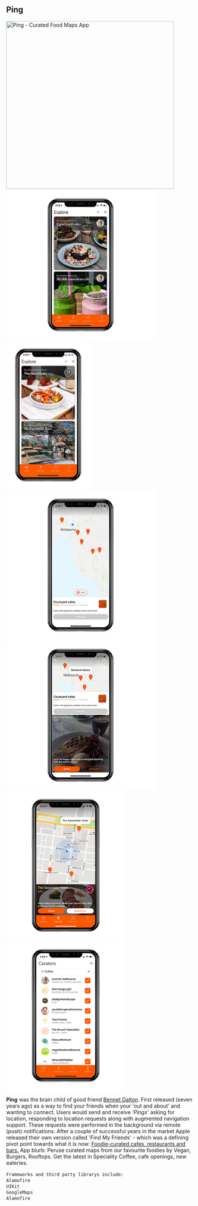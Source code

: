 ## Ping

<p align="left">
    <img src="/assets/PingDemo.gif" width="451" height="451" title="Ping - Curated Food Maps App">
    <img src="/assets/Ping_V3_Image_1.png" width="400" height="400" title="Ping - Curated Food Maps App">
    <img src="/assets/Ping_V3_Image_2.png" width="225" height="400" title="Ping - Curated Food Maps App">
    <img src="/assets/Ping_V3_Image_3.png" width="400" height="400" title="Ping - Curated Food Maps App">
    <img src="/assets/Ping_V3_Image_4.png" width="400" height="400" title="Ping - Curated Food Maps App">
    <img src="/assets/Ping_V3_Image_5.png" width="320" height="400" title="Ping - Curated Food Maps App">
    <img src="/assets/Ping_V3_Image_6.png" width="320" height="400" title="Ping - Curated Food Maps App">
</p>

**Ping** was the brain child of good friend [Bennet Dalton](https://au.linkedin.com/in/bennet-dalton-myi). First released (seven years ago) as a way to find your friends when your 'out and about' and wanting to connect. Users would send and receive *'Pings'* asking for location, responding to location requests along with augmented navigation support. These requests were performed in the background via remote (push) notifications. After a couple of successful years in the market Apple released their own version called 'Find My Friends' - which was a defining pivot point towards what it is now: [Foodie-curated cafes, restaurants and bars.](https://www.pingmethen.com/) App blurb: Peruse curated maps from our favourite foodies by Vegan, Burgers, Rooftops. Get the latest in Speciality Coffee, cafe openings, new eateries.
```
Frameworks and third party librarys include:
Alamofire
UIKit
GoogleMaps
Alamofire
```
